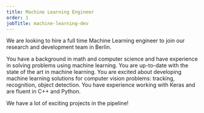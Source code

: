 ```yaml
---
title: Machine Learning Engineer
order: 1
jobTitle: machine-learning-dev
---
```


We are looking to hire a full time Machine Learning engineer to join our research and development team in Berlin. 

You have a background in math and computer science and have experience in solving problems using machine learning. You are up-to-date with the state of the art in machine learning. You are excited about developing machine learning solutions for computer vision problems: tracking, recognition, object detection. You have experience working with Keras and are fluent in C++ and Python. 

We have a lot of exciting projects in the pipeline!  
